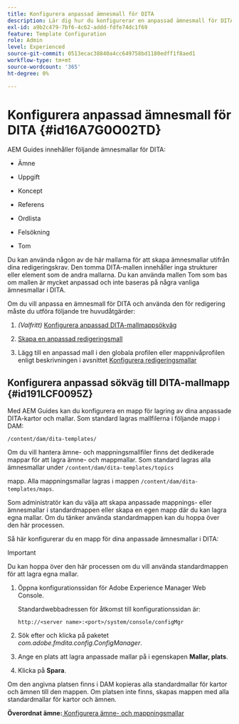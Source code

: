 ```yaml
---
title: Konfigurera anpassad ämnesmall för DITA
description: Lär dig hur du konfigurerar en anpassad ämnesmall för DITA
exl-id: a9b2c479-7bf6-4c62-addd-fdfe74dc1f69
feature: Template Configuration
role: Admin
level: Experienced
source-git-commit: 0513ecac38840a4cc649758bd1180edff1f8aed1
workflow-type: tm+mt
source-wordcount: '365'
ht-degree: 0%

---
```


# Konfigurera anpassad ämnesmall för DITA {#id16A7G0O02TD}

AEM Guides innehåller följande ämnesmallar för DITA:

- Ämne

- Uppgift

- Koncept

- Referens

- Ordlista

- Felsökning

- Tom


Du kan använda någon av de här mallarna för att skapa ämnesmallar utifrån dina redigeringskrav. Den tomma DITA-mallen innehåller inga strukturer eller element som de andra mallarna. Du kan använda mallen Tom som bas om mallen är mycket anpassad och inte baseras på några vanliga ämnesmallar i DITA.

Om du vill anpassa en ämnesmall för DITA och använda den för redigering måste du utföra följande tre huvudåtgärder:

1. *\(Valfritt\)* [Konfigurera anpassad DITA-mallmappsökväg](#id191LCF0095Z)

1. [Skapa en anpassad redigeringsmall](conf-folder-level.md#id1917D0EG0HJ)

1. Lägg till en anpassad mall i den globala profilen eller mappnivåprofilen enligt beskrivningen i avsnittet [Konfigurera redigeringsmallar](conf-folder-level.md#id1889D0IL0Y4)


## Konfigurera anpassad sökväg till DITA-mallmapp {#id191LCF0095Z}

Med AEM Guides kan du konfigurera en mapp för lagring av dina anpassade DITA-kartor och mallar. Som standard lagras mallfilerna i följande mapp i DAM:

`/content/dam/dita-templates/`

Om du vill hantera ämne- och mappningsmallfiler finns det dedikerade mappar för att lagra ämne- och mappmallar. Som standard lagras alla ämnesmallar under `/content/dam/dita-templates/topics`

mapp. Alla mappningsmallar lagras i mappen `/content/dam/dita-templates/maps`.

Som administratör kan du välja att skapa anpassade mappnings- eller ämnesmallar i standardmappen eller skapa en egen mapp där du kan lagra egna mallar. Om du tänker använda standardmappen kan du hoppa över den här processen.

Så här konfigurerar du en mapp för dina anpassade ämnesmallar i DITA:

>[!IMPORTANT]
>
> Du kan hoppa över den här processen om du vill använda standardmappen för att lagra egna mallar.

1. Öppna konfigurationssidan för Adobe Experience Manager Web Console.

   Standardwebbadressen för åtkomst till konfigurationssidan är:

   ```http
   http://<server name>:<port>/system/console/configMgr
   ```

1. Sök efter och klicka på paketet *com.adobe.fmdita.config.ConfigManager*.

1. Ange en plats att lagra anpassade mallar på i egenskapen **Mallar, plats**.

1. Klicka på **Spara**.


Om den angivna platsen finns i DAM kopieras alla standardmallar för kartor och ämnen till den mappen. Om platsen inte finns, skapas mappen med alla standardmallar för kartor och ämnen.

**Överordnat ämne:**[ Konfigurera ämne- och mappningsmallar](conf-template-tags.md)
